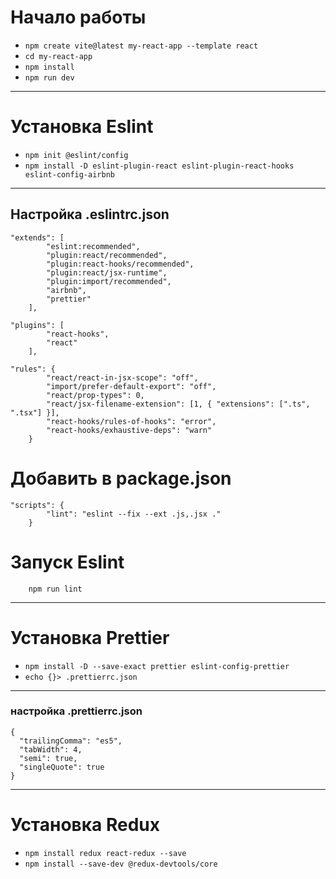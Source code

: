 # **Начало работы**

- `npm create vite@latest my-react-app --template react`
- `cd my-react-app`
- `npm install`
- `npm run dev`

---

# Установка Eslint

- `npm init @eslint/config`
- `npm install -D eslint-plugin-react eslint-plugin-react-hooks eslint-config-airbnb`

---

## Настройка .eslintrc.json

```
"extends": [
        "eslint:recommended",
        "plugin:react/recommended",
        "plugin:react-hooks/recommended",
        "plugin:react/jsx-runtime",
        "plugin:import/recommended",
        "airbnb",
        "prettier"
    ],

"plugins": [
        "react-hooks",
        "react"
    ],

"rules": {
        "react/react-in-jsx-scope": "off",
        "import/prefer-default-export": "off",
        "react/prop-types": 0,
        "react/jsx-filename-extension": [1, { "extensions": [".ts", ".tsx"] }],
        "react-hooks/rules-of-hooks": "error",
        "react-hooks/exhaustive-deps": "warn"
    }

```

# Добавить в  **package.json**

```
"scripts": {
        "lint": "eslint --fix --ext .js,.jsx ."
    }
```

# Запуск  **Eslint**

```
    npm run lint
```

---

# Установка **Prettier**

- `npm install -D --save-exact prettier eslint-config-prettier`
- `echo {}> .prettierrc.json`

---

### настройка .prettierrc.json

```
{
  "trailingComma": "es5",
  "tabWidth": 4,
  "semi": true,
  "singleQuote": true
}
```

---

# Установка **Redux**

- `npm install redux react-redux --save`
- `npm install --save-dev @redux-devtools/core`
